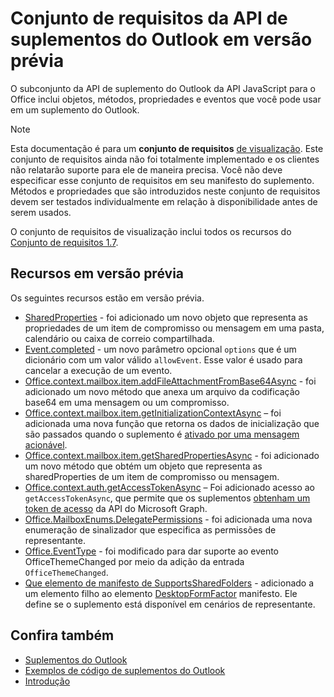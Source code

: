 # <a name="outlook-add-in-api-preview-requirement-set"></a>Conjunto de requisitos da API de suplementos do Outlook em versão prévia

O subconjunto da API de suplemento do Outlook da API JavaScript para o Office inclui objetos, métodos, propriedades e eventos que você pode usar em um suplemento do Outlook.

> [!NOTE]
> Esta documentação é para um **conjunto de requisitos** [de visualização](/office/dev/add-ins/reference/requirement-sets/outlook-api-requirement-sets). Este conjunto de requisitos ainda não foi totalmente implementado e os clientes não relatarão suporte para ele de maneira precisa. Você não deve especificar esse conjunto de requisitos em seu manifesto do suplemento. Métodos e propriedades que são introduzidos neste conjunto de requisitos devem ser testados individualmente em relação à disponibilidade antes de serem usados.

O conjunto de requisitos de visualização inclui todos os recursos do [Conjunto de requisitos 1.7](../requirement-set-1.7/outlook-requirement-set-1.7.md).

## <a name="features-in-preview"></a>Recursos em versão prévia

Os seguintes recursos estão em versão prévia.

- [SharedProperties](/javascript/api/outlook/office.sharedproperties) - foi adicionado um novo objeto que representa as propriedades de um item de compromisso ou mensagem em uma pasta, calendário ou caixa de correio compartilhada.
- [Event.completed](/javascript/api/office/office.addincommands.event#completed-options-) - um novo parâmetro opcional `options`  que é um dicionário com um valor válido `allowEvent`. Esse valor é usado para cancelar a execução de um evento.
- [Office.context.mailbox.item.addFileAttachmentFromBase64Async](office.context.mailbox.item.md#addfileattachmentfrombase64asyncbase64file-attachmentname-options-callback) - foi adicionado um novo método que anexa um arquivo da codificação base64 em uma mensagem ou um compromisso.
- [Office.context.mailbox.item.getInitializationContextAsync](office.context.mailbox.item.md#getinitializationcontextasyncoptions-callback) – foi adicionada uma nova função que retorna os dados de inicialização que são passados quando o suplemento é [ativado por uma mensagem acionável](https://docs.microsoft.com/outlook/actionable-messages/invoke-add-in-from-actionable-message).
- [Office.context.mailbox.item.getSharedPropertiesAsync](office.context.mailbox.item.md#getsharedpropertiesasyncoptions-callback) - foi adicionado um novo método que obtém um objeto que representa as sharedProperties de um item de compromisso ou mensagem.
- [Office.context.auth.getAccessTokenAsync](https://docs.microsoft.com/office/dev/add-ins/develop/sso-in-office-add-ins#sso-api-reference) – Foi adicionado acesso ao `getAccessTokenAsync`, que permite que os suplementos [obtenham um token de acesso](https://docs.microsoft.com/outlook/add-ins/authenticate-a-user-with-an-sso-token) da API do Microsoft Graph.
- [Office.MailboxEnums.DelegatePermissions](/javascript/api/outlook/office.mailboxenums.delegatepermissions) - foi adicionada uma nova enumeração de sinalizador que especifica as permissões de representante.
- [Office.EventType](/javascript/api/office/office.eventtype) - foi modificado para dar suporte ao evento OfficeThemeChanged por meio da adição da entrada `OfficeThemeChanged`.
- [Que elemento de manifesto de SupportsSharedFolders](../../manifest/supportssharedfolders.md) - adicionado a um elemento filho ao elemento [DesktopFormFactor](../../manifest/desktopformfactor.md) manifesto. Ele define se o suplemento está disponível em cenários de representante.

## <a name="see-also"></a>Confira também

- [Suplementos do Outlook](https://docs.microsoft.com/outlook/add-ins/)
- [Exemplos de código de suplementos do Outlook](https://developer.microsoft.com/outlook/gallery/?filterBy=Outlook,Samples,Add-ins)
- [Introdução](https://docs.microsoft.com/outlook/add-ins/quick-start)